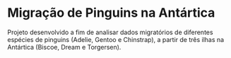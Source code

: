 # Migração de Pinguins na Antártica
Projeto desenvolvido a fim de analisar dados migratórios de diferentes espécies de pinguins (Adelie, Gentoo e Chinstrap), a partir de três ilhas na Antártica (Biscoe, Dream e Torgersen).
